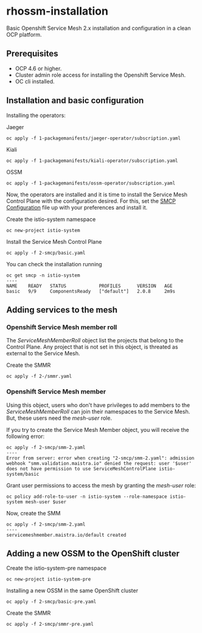 # rhossm-installation
Basic Openshift Service Mesh 2.x installation and configuration in a clean OCP platform.


## Prerequisites
 - OCP 4.6 or higher.
 - Cluster admin role access for installing the Openshift Service Mesh.
 - OC cli installed.


## Installation and basic configuration

Installing the operators:

Jaeger
```
oc apply -f 1-packagemanifests/jaeger-operator/subscription.yaml
```

Kiali
```
oc apply -f 1-packagemanifests/kiali-operator/subscription.yaml
```

OSSM
```
oc apply -f 1-packagemanifests/ossm-operator/subscription.yaml
```

Now, the operators are installed and it is time to install the Service Mesh Control Plane with the configuration desired. For this, set the [SMCP Configuration](./2-smcp/basic.yaml) file up with your preferences and install it.

Create the istio-system namespace
```
oc new-project istio-system
```

Install the Service Mesh Control Plane
```
oc apply -f 2-smcp/basic.yaml
```

You can check the installation running
```
oc get smcp -n istio-system
----
NAME    READY   STATUS            PROFILES      VERSION   AGE
basic   9/9     ComponentsReady   ["default"]   2.0.8     2m9s
```

## Adding services to the mesh

### Openshift Service Mesh member roll

The *ServiceMeshMemberRoll* object list the projects that belong to the Control Plane. Any project that is not set in this object, is threated as external to the Service Mesh.

Create the SMMR
```
oc apply -f 2-/smmr.yaml
```

### Openshift Service Mesh member

Using this object, users who don't have privileges to add members to the *ServiceMeshMemberRoll* can join their namespaces to the Service Mesh. But, these users need the *mesh-user* role.

If you try to create the Service Mesh Member object, you will receive the following error:
```
oc apply -f 2-smcp/smm-2.yaml 
----
Error from server: error when creating "2-smcp/smm-2.yaml": admission webhook "smm.validation.maistra.io" denied the request: user '$user' does not have permission to use ServiceMeshControlPlane istio-system/basic
```

Grant user permissions to access the mesh by granting the *mesh-user* role:
```
oc policy add-role-to-user -n istio-system --role-namespace istio-system mesh-user $user
```

Now, create the SMM
```
oc apply -f 2-smcp/smm-2.yaml
----
servicemeshmember.maistra.io/default created
```

## Adding a new OSSM to the OpenShift cluster
Create the istio-system-pre namespace
```
oc new-project istio-system-pre
```

Installing a new OSSM in the same OpenShift cluster
```
oc apply -f 2-smcp/basic-pre.yaml
```

Create the SMMR
```
oc apply -f 2-smcp/smmr-pre.yaml
```